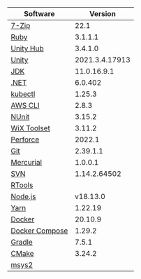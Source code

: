 [//]: # (title: Preinstalled Software on TeamCity Cloud Windows Agents)
[//]: # (auxiliary-id: Preinstalled Software on TeamCity Cloud Windows Agents)

<chunk id="windows-jb-agents">

|Software|Version|
|---|---|
|[7-Zip](https://www.7-zip.org/)|22.1|
|[Ruby](https://www.ruby-lang.org/en/)|3.1.1.1|
|[Unity Hub](https://unity.com/unity-hub)|3.4.1.0|
|[Unity](https://unity.com/)|2021.3.4.17913|
|[JDK](https://aws.amazon.com/corretto/)|11.0.16.9.1|
|[.NET](https://dotnet.microsoft.com/)|6.0.402|
|[kubectl](https://kubernetes.io/docs/tasks/tools/#kubectl)|1.25.3|
|[AWS CLI](https://aws.amazon.com/cli/)|2.8.3|
|[NUnit](https://nunit.org/)|3.15.2|
|[WiX Toolset](https://wixtoolset.org/)|3.11.2|
|[Perforce](https://www.perforce.com/)|2022.1|
|[Git](https://git-scm.com/)|2.39.1.1|
|[Mercurial](https://www.mercurial-scm.org/)|1.0.0.1|
|[SVN](https://subversion.apache.org/)|1.14.2.64502|
|[RTools](https://cran.r-project.org/bin/windows/Rtools/)||
|[Node.js](https://nodejs.org/en/)|v18.13.0|
|[Yarn](https://yarnpkg.com/)|1.22.19|
|[Docker](https://www.docker.com/)|20.10.9|
|[Docker Compose](https://docs.docker.com/compose/)|1.29.2|
|[Gradle](https://gradle.org/)|7.5.1|
|[CMake](https://cmake.org/)|3.24.2|
|[msys2](https://www.msys2.org/)||

</chunk> 

